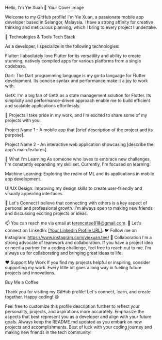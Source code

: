 Hello, I'm Yie Xuan 👋
Your Cover Image <!-- Optional: Add a cover image to personalize your profile -->

Welcome to my GitHub profile! I'm Yie Xuan, a passionate mobile app developer based in Selangor, Malaysia. I have a strong affinity for creative thinking and meticulous planning, which I bring to every project I undertake.

🔧 Technologies & Tools
Tech Stack <!-- Optional: Add a badge to showcase your tech stack -->

As a developer, I specialize in the following technologies:

Flutter: I absolutely love Flutter for its versatility and ability to create stunning, natively compiled apps for various platforms from a single codebase.

Dart: The Dart programming language is my go-to language for Flutter development. Its concise syntax and performance make it a joy to work with.

GetX: I'm a big fan of GetX as a state management solution for Flutter. Its simplicity and performance-driven approach enable me to build efficient and scalable applications effortlessly.

🚀 Projects
I take pride in my work, and I'm excited to share some of my projects with you:

Project Name 1 - A mobile app that [brief description of the project and its purpose].

Project Name 2 - An interactive web application showcasing [describe the app's main features].

🌱 What I'm Learning
As someone who loves to embrace new challenges, I'm constantly expanding my skill set. Currently, I'm focused on learning:

Machine Learning: Exploring the realm of ML and its applications in mobile app development.

UI/UX Design: Improving my design skills to create user-friendly and visually appealing interfaces.

💬 Let's Connect
I believe that connecting with others is a key aspect of personal and professional growth. I'm always open to making new friends and discussing exciting projects or ideas.

📫 You can reach me via email at terencetee818@gmail.com.
💼 Let's connect on LinkedIn: [[Your LinkedIn Profile URL]](https://www.linkedin.com/in/terence-tee-86a75b24a/).
🐦 Follow me on Instagram: https://www.instagram.com/yiexuan.tee/
🤝 Collaboration
I'm a strong advocate of teamwork and collaboration. If you have a project idea or need a partner for a coding challenge, feel free to reach out to me. I'm always up for collaborating and bringing great ideas to life.

❤️ Support My Work
If you find my projects helpful or inspiring, consider supporting my work. Every little bit goes a long way in fueling future projects and innovations.

<!-- Optional: Add a link to a support page, e.g., Buy Me a Coffee, Patreon -->
Buy Me a Coffee

Thank you for visiting my GitHub profile! Let's connect, learn, and create together. Happy coding! 😄

Feel free to customize this profile description further to reflect your personality, projects, and aspirations more accurately. Emphasize the aspects that best represent you as a developer and align with your future goals. Always keep the README.md updated as you embark on new projects and accomplishments. Best of luck with your coding journey and making new friends in the tech community!
